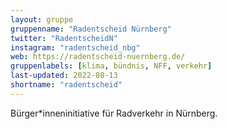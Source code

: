 ```yaml
---
layout: gruppe
gruppenname: "Radentscheid Nürnberg"
twitter: "RadentscheidN"
instagram: "radentscheid_nbg"
web: https://radentscheid-nuernberg.de/
gruppenlabels: [klima, bündnis, NFF, verkehr]
last-updated: 2022-08-13
shortname: "radentscheid"
---
```


Bürger\*inneninitiative für Radverkehr in Nürnberg.
